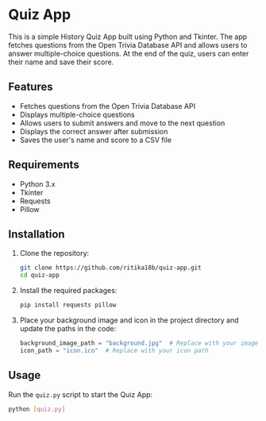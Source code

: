 # Quiz App

This is a simple History Quiz App built using Python and Tkinter. The app fetches questions from the Open Trivia Database API and allows users to answer multiple-choice questions. At the end of the quiz, users can enter their name and save their score.

## Features

- Fetches questions from the Open Trivia Database API
- Displays multiple-choice questions
- Allows users to submit answers and move to the next question
- Displays the correct answer after submission
- Saves the user's name and score to a CSV file

## Requirements

- Python 3.x
- Tkinter
- Requests
- Pillow

## Installation

1. Clone the repository:

    ```sh
    git clone https://github.com/ritika18b/quiz-app.git
    cd quiz-app
    ```

2. Install the required packages:

    ```sh
    pip install requests pillow
    ```

3. Place your background image and icon in the project directory and update the paths in the code:

    ```python
    background_image_path = "background.jpg"  # Replace with your image path
    icon_path = "icon.ico"  # Replace with your icon path
    ```

## Usage

Run the `quiz.py` script to start the Quiz App:

```sh
python [quiz.py]
